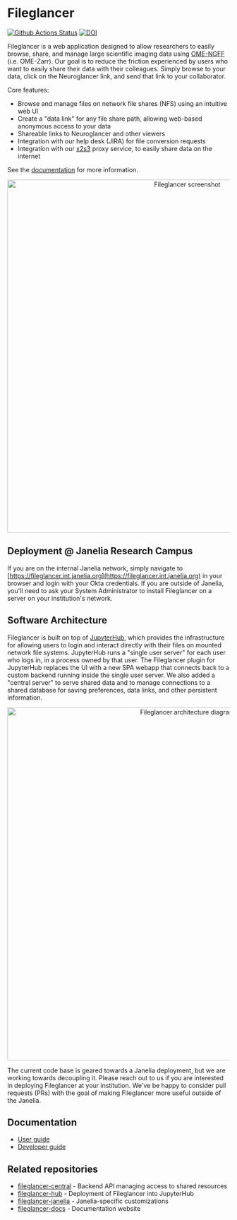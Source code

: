 # Fileglancer

[![Github Actions Status](https://github.com/JaneliaSciComp/fileglancer/workflows/Build/badge.svg)](https://github.com/JaneliaSciComp/fileglancer/actions/workflows/build.yml)
[![DOI](https://zenodo.org/badge/918344432.svg)](https://doi.org/10.5281/zenodo.17314767)

Fileglancer is a web application designed to allow researchers to easily browse, share, and manage large scientific imaging data using [OME-NGFF](https://github.com/ome/ngff) (i.e. OME-Zarr). Our goal is to reduce the friction experienced by users who want to easily share their data with their colleagues. Simply browse to your data, click on the Neuroglancer link, and send that link to your collaborator.

Core features:

- Browse and manage files on network file shares (NFS) using an intuitive web UI
- Create a "data link" for any file share path, allowing web-based anonymous access to your data
- Shareable links to Neuroglancer and other viewers
- Integration with our help desk (JIRA) for file conversion requests
- Integration with our [x2s3](https://github.com/JaneliaSciComp/x2s3) proxy service, to easily share data on the internet

See the [documentation](https://janeliascicomp.github.io/fileglancer-docs/) for more information.

<p align="center">
<img alt="Fileglancer screenshot" width="800" src="https://github.com/user-attachments/assets/e17079a6-66ca-4064-8568-7770c5af33d5" />
</p>

## Deployment @ Janelia Research Campus

If you are on the internal Janelia network, simply navigate to [https://fileglancer.int.janelia.org](https://fileglancer.int.janelia.org) in your browser and login with your Okta credentials. If you are outside of Janelia, you'll need to ask your System Administrator to install Fileglancer on a server on your institution's network. 

## Software Architecture

Fileglancer is built on top of [JupyterHub](https://jupyter.org/hub), which provides the infrastructure for allowing users to login and interact directly with their files on mounted network file systems. JupyterHub runs a "single user server" for each user who logs in, in a process owned by that user. The Fileglancer plugin for JupyterHub replaces the UI with a new SPA webapp that connects back to a custom backend running inside the single user server. We also added a "central server" to serve shared data and to manage connections to a shared database for saving preferences, data links, and other persistent information.

<p align="center">
<img alt="Fileglancer architecture diagram" width="800" align="center" src="https://github.com/user-attachments/assets/fd39361d-ee62-422c-912a-5668c5ffdfb9" />
</p>

The current code base is geared towards a Janelia deployment, but we are working towards decoupling it. Please reach out to us if you are interested in deploying Fileglancer at your institution. We've be happy to consider pull requests (PRs) with the goal of making Fileglancer more useful outside of the Janelia.

## Documentation

- [User guide](https://janeliascicomp.github.io/fileglancer-docs/)
- [Developer guide](docs/Development.md)

## Related repositories

- [fileglancer-central](https://github.com/JaneliaSciComp/fileglancer-central) - Backend API managing access to shared resources
- [fileglancer-hub](https://github.com/JaneliaSciComp/fileglancer-hub) - Deployment of Fileglancer into JupyterHub
- [fileglancer-janelia](https://github.com/JaneliaSciComp/fileglancer-janelia) - Janelia-specific customizations
- [fileglancer-docs](https://github.com/JaneliaSciComp/fileglancer-docs) - Documentation website
